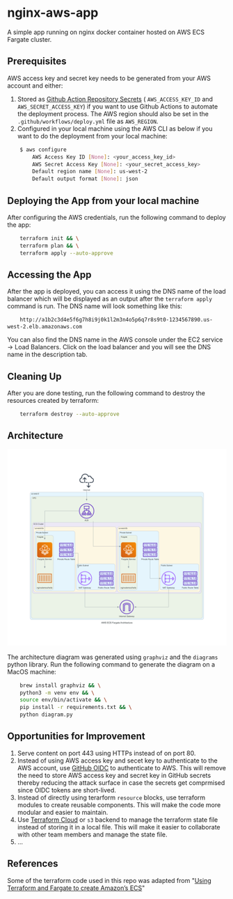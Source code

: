 # nginx-aws-app
A simple app running on nginx docker container hosted on AWS ECS Fargate cluster.

## Prerequisites
AWS access key and secret key needs to be generated from your AWS account and either:
 1. Stored as [Github Action Repository Secrets](https://docs.github.com/en/actions/security-for-github-actions/security-guides/using-secrets-in-github-actions) ( `AWS_ACCESS_KEY_ID` and `AWS_SECRET_ACCESS_KEY`) if you want to use Github Actions to automate the deployment process. The AWS region should also be set in the `.github/workflows/deploy.yml` file as `AWS_REGION`.
 2. Configured in your local machine using the AWS CLI as below if you want to do the deployment from your local machine:
```sh
    $ aws configure
        AWS Access Key ID [None]: <your_access_key_id>
        AWS Secret Access Key [None]: <your_secret_access_key>
        Default region name [None]: us-west-2
        Default output format [None]: json
```

## Deploying the App from your local machine
After configuring the AWS credentials, run the following command to deploy the app:
```sh
    terraform init && \
    terraform plan && \
    terraform apply --auto-approve
```

## Accessing the App
After the app is deployed, you can access it using the DNS name of the load balancer which will be displayed as an output after the `terraform apply` command is run. The DNS name will look something like this:
```
    http://a1b2c3d4e5f6g7h8i9j0k1l2m3n4o5p6q7r8s9t0-1234567890.us-west-2.elb.amazonaws.com
```
You can also find the DNS name in the AWS console under the EC2 service -> Load Balancers. Click on the load balancer and you will see the DNS name in the description tab.

## Cleaning Up 
After you are done testing, run the following command to destroy the resources created by terraform:
```sh
    terraform destroy --auto-approve
```

## Architecture

[![Architecture](aws_ecs_fargate_architecture.png)](aws_ecs_fargate_architecture.png)

The architecture diagram was generated using `graphviz` and the `diagrams` python library. Run the following command to generate the diagram on a MacOS machine:
```sh
    brew install graphviz && \
    python3 -m venv env && \
    source env/bin/activate && \
    pip install -r requirements.txt && \
    python diagram.py
```

## Opportunities for Improvement
1. Serve content on port 443 using HTTPs instead of on port 80.
2. Instead of using AWS access key and secet key to authenticate to the AWS account, use [GitHub OIDC](https://docs.github.com/en/actions/deployment/security-hardening-your-deployments/using-openid-connect-to-authenticate-to-aws) to authenticate to AWS. This will remove the need to store AWS access key and secret key in GitHub secrets thereby reducing the attack surface in case the secrets get comprmised since OIDC tokens are short-lived.
3. Instead of directly using terarform `resource` blocks, use terraform modules to create reusable components. This will make the code more modular and easier to maintain.
4. Use [Terraform Cloud](https://www.terraform.io/cloud) or `s3` backend to manage the terraform state file instead of storing it in a local file. This will make it easier to collaborate with other team members and manage the state file.
5. ...

## References
Some of the terraform code used in this repo was adapted from "[Using Terraform and Fargate to create Amazon’s ECS](https://medium.com/@olayinkasamuel44/using-terraform-and-fargate-to-create-amazons-ecs-e3308c1b9166)"
